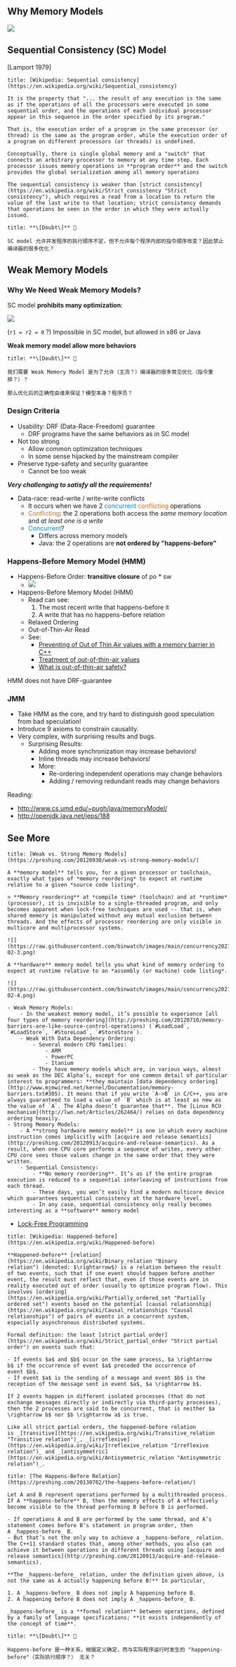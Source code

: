 
## Why Memory Models

![](https://raw.githubusercontent.com/binwatch/images/main/concurrency2021-02-0.png)

## Sequential Consistency (SC) Model

\[Lamport 1979\]

```ad-quote
title: [Wikipedia: Sequential consistency](https://en.wikipedia.org/wiki/Sequential_consistency)

It is the property that "... the result of any execution is the same as if the operations of all the processors were executed in some sequential order, and the operations of each individual processor appear in this sequence in the order specified by its program."

That is, the execution order of a program in the same processor (or thread) is the same as the program order, while the execution order of a program on different processors (or threads) is undefined.

Conceptually, there is single global memory and a "switch" that connects an arbitrary processor to memory at any time step. Each processor issues memory operations in **program order** and the switch provides the global serialization among all memory operations

The sequential consistency is weaker than [strict consistency](https://en.wikipedia.org/wiki/Strict_consistency "Strict consistency"), which requires a read from a location to return the value of the last write to that location; strict consistency demands that operations be seen in the order in which they were actually issued.
```

```ad-question
title: **\[Doubt\]** 🤔 

SC model 允许并发程序的执行顺序不定，但不允许每个程序内部的指令顺序改变？因此禁止编译器的很多优化？
```


## Weak Memory Models

### Why We Need Weak Memory Models?

SC model **prohibits many optimization**:

![](https://raw.githubusercontent.com/binwatch/images/main/concurrency2021-02-1.png)

(`r1 = r2 = 0` ?) Impossible in SC model, but allowed in x86 or Java

**Weak memory model allow more behaviors**

```ad-question
title: **\[Doubt\]** 🤔 

我们需要 Weak Memory Model 是为了允许（主流？）编译器的很多常见优化（指令重排？）？

那么优化后的正确性由谁来保证？模型本身？程序员？
```

### Design Criteria

- Usability: DRF (Data-Race-Freedom) guarantee
	- DRF programs have the same behaviors as in SC model
- Not too strong
	- Allow common optimization techniques
	- In some sense hijacked by the mainstream compiler
- Preserve type-safety and security guarantee
	- Cannot be too weak

***Very challenging to satisfy all the requirements!***

- Data-race: read-write / write-write conflicts
	- It occurs when we have 2 <font color="0088ff">concurrent</font> <font color="ff6600">conflicting</font> operations
	- <font color="ff6600">Conflicting</font>: the 2 operations both access the *same memory location* and *at least one is a write*
	- <font color="0088ff">Concurrent</font>?
		- Differs across memory models
		- Java: the 2 operations are **not ordered by "happens-before"**

### Happens-Before Memory Model (HMM)

- Happens-Before Order: **transitive closure** of po \* sw
	-  ![](https://raw.githubusercontent.com/binwatch/images/main/concurrency2021-02-2.png)
- Happens-Before Memory Model (HMM)
	- Read can see:
		1. The most recent write that happens-before it
		2. A write that has no happens-before relation
	- Relaxed Ordering
	- Out-of-Thin-Air Read
	- See: 
		- [Preventing of Out of Thin Air values with a memory barrier in C++](https://stackoverflow.com/questions/51232730/preventing-of-out-of-thin-air-values-with-a-memory-barrier-in-c)
		- [Treatment of out-of-thin-air values](https://www.hboehm.info/c++mm/thin_air.html)
		- [What is out-of-thin-air safety?](https://stackoverflow.com/questions/42588079/what-is-out-of-thin-air-safety)

HMM does not have DRF-guarantee

### JMM

- Take HMM as the core, and try hard to distinguish good speculation from bad speculation!
- Introduce 9 axioms to constrain causality.
- Very complex, with surprising results and bugs.
	- Surprising Results:
		- Adding more synchronization may increase behaviors!
		- Inline threads may increase behaviors!
		- More:
			- Re-ordering independent operations may change behaviors
			- Adding / removing redundant reads may change behaviors

Reading:
- http://www.cs.umd.edu/~pugh/java/memoryModel/
- http://openjdk.java.net/jeps/188

## See More

```ad-quote
title: [Weak vs. Strong Memory Models](https://preshing.com/20120930/weak-vs-strong-memory-models/)

A **memory model** tells you, for a given processor or toolchain, exactly what types of *memory reordering* to expect at runtime relative to a given *source code listing*. 

> **Memory reordering** at *compile time* (toolchain) and at *runtime* (processor), it is invisible to a single-threaded program, and only becomes apparent when lock-free techniques are used -- that is, when shared memory is manipulated without any mutual exclusion between threads. And the effects of processor reordering are only visible in multicore and multiprocessor systems.

![](https://raw.githubusercontent.com/binwatch/images/main/concurrency2021-02-3.png)

A **hardware** memory model tells you what kind of memory ordering to expect at runtime relative to an *assembly (or machine) code listing*.

![](https://raw.githubusercontent.com/binwatch/images/main/concurrency2021-02-4.png)

- Weak Memory Models:
	- In the weakest memory model, it’s possible to experience [all four types of memory reordering](http://preshing.com/20120710/memory-barriers-are-like-source-control-operations) (`#LoadLoad`, `#LoadStore`, `#StoreLoad`, `#StoreStore`).
	- Weak With Data Dependency Ordering:
		- Several modern CPU families:
			- ARM
			- PowerPC
			- Itanium
		- They have memory models which are, in various ways, almost as weak as the DEC Alpha’s, except for one common detail of particular interest to programmers: **they maintain [data dependency ordering](http://www.mjmwired.net/kernel/Documentation/memory-barriers.txt#305). It means that if you write `A->B` in C/C++, you are always guaranteed to load a value of `B` which is at least as new as the value of `A`. The Alpha doesn’t guarantee that**. The [Linux RCU mechanism](http://lwn.net/Articles/262464/) relies on data dependency ordering heavily.
- Strong Memory Models:
	- A **strong hardware memory model** is one in which every machine instruction comes implicitly with [acquire and release semantics](http://preshing.com/20120913/acquire-and-release-semantics). As a result, when one CPU core performs a sequence of writes, every other CPU core sees those values change in the same order that they were written.
	- Sequential Consistency:
		- **No memory reordering**. It’s as if the entire program execution is reduced to a sequential interleaving of instructions from each thread.
		- These days, you won’t easily find a modern multicore device which guarantees sequential consistency at the hardware level.
		- In any case, sequential consistency only really becomes interesting as a **software** memory model
```

- [Lock-Free Programming](https://www.cs.cmu.edu/~410-s05/lectures/L31_LockFree.pdf)

```ad-quote
title: [Wikipedia: Happened-before](https://en.wikipedia.org/wiki/Happened-before)

**Happened-before** [relation](https://en.wikipedia.org/wiki/Binary_relation "Binary relation") (denoted: $\rightarrow$) is a relation between the result of two events, such that if one event should happen before another event, the result must reflect that, even if those events are in reality executed out of order (usually to optimize program flow). This involves [ordering](https://en.wikipedia.org/wiki/Partially_ordered_set "Partially ordered set") events based on the potential [causal relationship](https://en.wikipedia.org/wiki/Causal_relationships "Causal relationships") of pairs of events in a concurrent system, especially asynchronous distributed systems.

Formal definition: the least [strict partial order](https://en.wikipedia.org/wiki/Strict_partial_order "Strict partial order") on events such that:

- If events $a$ and $b$ occur on the same process, $a \rightarrow b$ if the occurrence of event $a$ preceded the occurrence of event $b$.
- If event $a$ is the sending of a message and event $b$ is the reception of the message sent in event $a$, $a \rightarrow b$.

If 2 events happen in different isolated processes (that do not exchange messages directly or indirectly via third-party processes), then the 2 processes are said to be concurrent, that is neither $a \rightarrow b$ nor $b \rightarrow a$ is true.

Like all strict partial orders, the happened-before relation is _[transitive](https://en.wikipedia.org/wiki/Transitive_relation "Transitive relation")_, _[irreflexive](https://en.wikipedia.org/wiki/Irreflexive_relation "Irreflexive relation")_ and _[antisymmetric](https://en.wikipedia.org/wiki/Antisymmetric_relation "Antisymmetric relation")_.
```

```ad-quote
title: [The Happens-Before Relation](https://preshing.com/20130702/the-happens-before-relation/)

Let A and B represent operations performed by a multithreaded process. If A **happens-before** B, then the memory effects of A effectively become visible to the thread performing B before B is performed.

- If operations A and B are performed by the same thread, and A’s statement comes before B’s statement in program order, then A _happens-before_ B.
- But that’s not the only way to achieve a _happens-before_ relation. The C++11 standard states that, among other methods, you also can achieve it between operations in different threads using [acquire and release semantics](http://preshing.com/20120913/acquire-and-release-semantics).

**The _happens-before_ relation, under the definition given above, is not the same as A actually happening before B!** In particular,

1. A _happens-before_ B does not imply A happening before B.
2. A happening before B does not imply A _happens-before_ B.

_happens-before_ is a **formal relation** between operations, defined by a family of language specifications; **it exists independently of the concept of time**.
```

```ad-question
title: **\[Doubt\]** 🤔 

Happens-before 是一种关系，根据定义确定，而与实际程序运行时发生的 "happening-before"（实际执行顺序？） 无关？
```